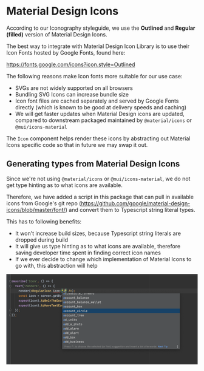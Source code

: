 # Material Design Icons

According to our Iconography styleguide, we use the **Outlined** and **Regular (filled)** version of Material Design Icons.

The best way to integrate with Material Design Icon Library is to use their Icon Fonts hosted by Google Fonts, found here:

https://fonts.google.com/icons?icon.style=Outlined

The following reasons make Icon fonts more suitable for our use case:
- SVGs are not widely supported on all browsers
- Bundling SVG Icons can increase bundle size
- Icon font files are cached separately and served by Google Fonts directly (which is known to be good at delivery speeds and caching)
- We will get faster updates when Material Design icons are updated, compared to downstream packaged maintained by `@material/icons` or `@mui/icons-material`


The `Icon` component helps render these icons by abstracting out Material Icons specific code so that in future we may swap it out.

## Generating types from Material Design Icons

Since we're not using `@material/icons` or `@mui/icons-material`, we do not get type hinting as to what icons are available.

Therefore, we have added a script in this package that can pull in available icons from Google's 
git repo (https://github.com/google/material-design-icons/blob/master/font/)
and convert them to Typescript string literal types. 

This has to following benefits:
- It won't increase build sizes, because Typescript string literals are dropped during build
- It will give us type hinting as to what icons are available, therefore saving developer time spent in finding correct icon names
- If we ever decide to change which implementation of Material Icons to go with, this abstraction will help

![type_hinting_example.png](type_hinting_example.png)